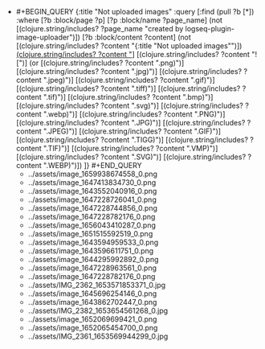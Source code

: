 - #+BEGIN_QUERY
  {:title "Not uploaded images"
    :query [:find (pull ?b [*])
          :where
          [?b :block/page ?p]
          [?p :block/name ?page_name]
          (not [(clojure.string/includes? ?page_name "created by logseq-plugin-image-uploader")])
          [?b :block/content ?content]
          (not [(clojure.string/includes? ?content "{:title \"Not uploaded images\"")])
          [(clojure.string/includes? ?content "](../assets")]
          [(clojure.string/includes? ?content "![")]
          (or [(clojure.string/includes? ?content ".png)")]
              [(clojure.string/includes? ?content ".jpg)")]
              [(clojure.string/includes? ?content ".jpeg)")]
              [(clojure.string/includes? ?content ".gif)")]
              [(clojure.string/includes? ?content ".tiff)")]
              [(clojure.string/includes? ?content ".tif)")]
              [(clojure.string/includes? ?content ".bmp)")]
              [(clojure.string/includes? ?content ".svg)")]
              [(clojure.string/includes? ?content ".webp)")]
              [(clojure.string/includes? ?content ".PNG)")]
              [(clojure.string/includes? ?content ".JPG)")]
              [(clojure.string/includes? ?content ".JPEG)")]
              [(clojure.string/includes? ?content ".GIF)")]
              [(clojure.string/includes? ?content ".TIGG)")]
              [(clojure.string/includes? ?content ".TIF)")]
              [(clojure.string/includes? ?content ".VMP)")]
              [(clojure.string/includes? ?content ".SVG)")]
              [(clojure.string/includes? ?content ".WEBP)")])
        ]}
  #+END_QUERY
	- ../assets/image_1659938674558_0.png
	- ../assets/image_1647413834730_0.png
	- ../assets/image_1643552040916_0.png
	- ../assets/image_1647228726041_0.png
	- ../assets/image_1647228744856_0.png
	- ../assets/image_1647228782176_0.png
	- ../assets/image_1656043410287_0.png
	- ../assets/image_1651515592519_0.png
	- ../assets/image_1643594959533_0.png
	- ../assets/image_1643596611751_0.png
	- ../assets/image_1644295992892_0.png
	- ../assets/image_1647228963561_0.png
	- ../assets/image_1647228782176_0.png
	- ../assets/IMG_2362_1653571853371_0.jpg
	- ../assets/image_1645696254146_0.png
	- ../assets/image_1643862702447_0.png
	- ../assets/IMG_2382_1653654561268_0.jpg
	- ../assets/image_1652069699421_0.png
	- ../assets/image_1652065454700_0.png
	- ../assets/IMG_2361_1653569944299_0.jpg